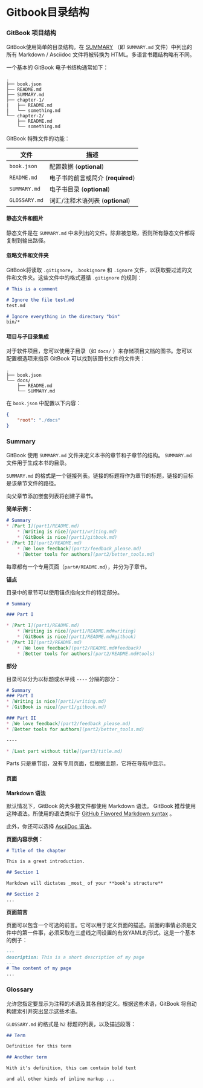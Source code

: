 # Gitbook目录结构

### GitBook 项目结构

GitBook使用简单的目录结构。在 [SUMMARY](https://toolchain.gitbook.com/pages.html) （即 `SUMMARY.md` 文件）中列出的所有 Markdown / Asciidoc 文件将被转换为 HTML。多语言书籍结构略有不同。

一个基本的 GitBook 电子书结构通常如下：

```
.
├── book.json
├── README.md
├── SUMMARY.md
├── chapter-1/
|   ├── README.md
|   └── something.md
└── chapter-2/
    ├── README.md
    └── something.md
```

GitBook 特殊文件的功能：

| 文件          | 描述                              |
| ------------- | --------------------------------- |
| `book.json`   | 配置数据 (**optional**)           |
| `README.md`   | 电子书的前言或简介 (**required**) |
| `SUMMARY.md`  | 电子书目录 (**optional**)         |
| `GLOSSARY.md` | 词汇/注释术语列表 (**optional**)  |

#### 静态文件和图片

静态文件是在 `SUMMARY.md` 中未列出的文件。除非被忽略，否则所有静态文件都将复制到输出路径。

#### 忽略文件和文件夹

GitBook将读取 `.gitignore`，`.bookignore` 和 `.ignore` 文件，以获取要过滤的文件和文件夹。这些文件中的格式遵循 `.gitignore` 的规则：

```markdown
# This is a comment

# Ignore the file test.md
test.md

# Ignore everything in the directory "bin"
bin/*
```

#### 项目与子目录集成

对于软件项目，您可以使用子目录（如 `docs/` ）来存储项目文档的图书。您可以配置根选项来指示 GitBook 可以找到该图书文件的文件夹：

```
.
├── book.json
└── docs/
    ├── README.md
    └── SUMMARY.md
```

在 `book.json` 中配置以下内容：

```json
{
    "root": "./docs"
}
```

### Summary

GitBook 使用 `SUMMARY.md` 文件来定义本书的章节和子章节的结构。 `SUMMARY.md` 文件用于生成本书的目录。

`SUMMARY.md` 的格式是一个链接列表。链接的标题将作为章节的标题，链接的目标是该章节文件的路径。

向父章节添加嵌套列表将创建子章节。

**简单示例：**

```markdown
# Summary
* [Part I](part1/README.md)
    * [Writing is nice](part1/writing.md)
    * [GitBook is nice](part1/gitbook.md)
* [Part II](part2/README.md)
    * [We love feedback](part2/feedback_please.md)
    * [Better tools for authors](part2/better_tools.md)
```

每章都有一个专用页面（`part#/README.md`），并分为子章节。

**锚点**

目录中的章节可以使用锚点指向文件的特定部分。

```markdown
# Summary

### Part I

* [Part I](part1/README.md)
    * [Writing is nice](part1/README.md#writing)
    * [GitBook is nice](part1/README.md#gitbook)
* [Part II](part2/README.md)
    * [We love feedback](part2/README.md#feedback)
    * [Better tools for authors](part2/README.md#tools)
```

**部分**

目录可以分为以标题或水平线 `----` 分隔的部分：

```markdown
# Summary
### Part I
* [Writing is nice](part1/writing.md)
* [GitBook is nice](part1/gitbook.md)

### Part II
* [We love feedback](part2/feedback_please.md)
* [Better tools for authors](part2/better_tools.md)

----

* [Last part without title](part3/title.md)
```

Parts 只是章节组，没有专用页面，但根据主题，它将在导航中显示。

#### 页面

**Markdown 语法**

默认情况下，GitBook 的大多数文件都使用 Markdown 语法。 GitBook 推荐使用这种语法。所使用的语法类似于 [GitHub Flavored Markdown syntax](https://guides.github.com/features/mastering-markdown/) 。

此外，你还可以选择 [AsciiDoc 语法](https://toolchain.gitbook.com/syntax/asciidoc.html)。

**页面内容示例：**

```markdown
# Title of the chapter

This is a great introduction.

## Section 1

Markdown will dictates _most_ of your **book's structure**

## Section 2
...
```

**页面前言**

页面可以包含一个可选的前言。它可以用于定义页面的描述。前面的事情必须是文件中的第一件事，必须采取在三虚线之间设置的有效YAML的形式。这是一个基本的例子：

```markdown
---
description: This is a short description of my page
---
# The content of my page
...
```

### Glossary

允许您指定要显示为注释的术语及其各自的定义。根据这些术语，GitBook 将自动构建索引并突出显示这些术语。

`GLOSSARY.md` 的格式是 `h2` 标题的列表，以及描述段落：

```markdown
## Term

Definition for this term

## Another term

With it's definition, this can contain bold text

and all other kinds of inline markup ...
```